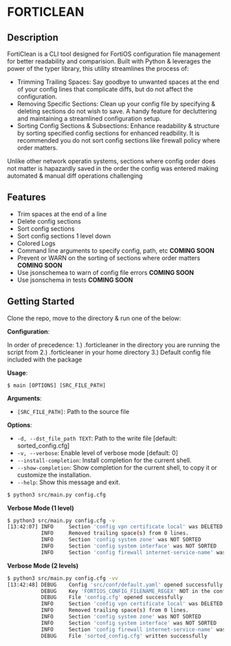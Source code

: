 # FORTICLEAN

## Description
FortiClean is a CLI tool designed for FortiOS configuration file management for better readability and comparision.
Built with Python & leverages the power of the typer library, this utility streamlines the process of:

- Trimming Trailing Spaces: Say goodbye to unwanted spaces at the end of your config lines that complicate diffs, but do not affect the configuration.
- Removing Specific Sections: Clean up your config file by specifying & deleting sections do not wish to save. A handy feature for decluttering and maintaining a streamlined configuration setup.
- Sorting Config Sections & Subsections: Enhance readability & structure by sorting specified config sections for enhanced readbility. It is recommended you do not sort config sections like firewall policy where order matters.

Unlike other network operatin systems, sections where config order does not matter is hapazardly saved in the order the config was entered making automated & manual diff operations challenging

## Features

- Trim spaces at the end of a line
- Delete config sections
- Sort config sections
- Sort config sections 1 level down
- Colored Logs
- Command line arguments to specify config, path, etc **COMING SOON**
- Prevent or WARN on the sorting of sections where order matters **COMING SOON**
- Use jsonschemea to warn of config file errors **COMING SOON**
- Use jsonschema in tests **COMING SOON**

## Getting Started

Clone the repo, move to the directory & run one of the below:

**Configuration**:

In order of precedence:
1.) .forticleaner in the directory you are running the script from
2.) .forticleaner in your home directory
3.) Default config file included with the package

**Usage**:

```console
$ main [OPTIONS] [SRC_FILE_PATH]
```

**Arguments**:

* `[SRC_FILE_PATH]`: Path to the source file

**Options**:

* `-d, --dst_file_path TEXT`: Path to the write file  [default: sorted_config.cfg]
* `-v, --verbose`: Enable level of verbose mode  [default: 0]
* `--install-completion`: Install completion for the current shell.
* `--show-completion`: Show completion for the current shell, to copy it or customize the installation.
* `--help`: Show this message and exit.

```bash
$ python3 src/main.py config.cfg

```

**Verbose Mode (1 level)**
```bash
$ python3 src/main.py config.cfg -v
[13:42:07] INFO     Section 'config vpn certificate local' was DELETED.                                                                               main.py:27
           INFO     Removed trailing space(s) from 0 lines.                                                                                           main.py:40
           INFO     Section 'config system zone' was NOT SORTED                                                                                       main.py:70
           INFO     Section 'config system interface' was NOT SORTED                                                                                  main.py:70
           INFO     Section 'config firewall internet-service-name' was SORTED                                                                        main.py:70
```

**Verbose Mode (2 levels)**
```bash
$ python3 src/main.py config.cfg -vv
[13:42:48] DEBUG    Config 'src/conf/default.yaml' opened successfully                                                                               utils.py:57
           DEBUG    Key 'FORTIOS_CONFIG_FILENAME_REGEX' NOT in the config file. Defaulting to (.*).cfg.                                              utils.py:63
           DEBUG    File 'config.cfg' opened successfully                                                                                            utils.py:26
           INFO     Section 'config vpn certificate local' was DELETED.                                                                               main.py:27
           INFO     Removed trailing space(s) from 0 lines.                                                                                           main.py:40
           INFO     Section 'config system zone' was NOT SORTED                                                                                       main.py:70
           INFO     Section 'config system interface' was NOT SORTED                                                                                  main.py:70
           INFO     Section 'config firewall internet-service-name' was SORTED                                                                        main.py:70
           DEBUG    File 'sorted_config.cfg' written successfully                                                                                    utils.py:38
```
